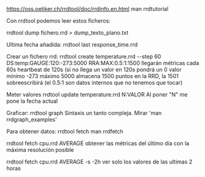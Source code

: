 https://oss.oetiker.ch/rrdtool/doc/rrdinfo.en.html
man rrdtutorial

Con rrdtool podemos leer estos ficheros:

rrdtool dump fichero.rrd > dump_texto_plano.txt

Ultima fecha añadida:
rrdtool last response_time.rrd


Crear un fichero rrd:
rrdtool create temperature.rrd --step 60 DS:temp:GAUGE:120:-273:5000 RRA:MAX:0.5:1:1500
  llegarán métricas cada 60s
  heartbeat de 120s (si no llega un valor en 120s pondrá un 0
  valor mínimo -273 máximo 5000
  almacena 1500 puntos en la RRD, la 1501 sobreescribirá (el 0.5:1 son datos internos que no tenemos que tocar)


Meter valores
rrdtool update temperature.rrd N:VALOR
  Al poner "N" me pone la fecha actual


Graficar:
rrdtool graph
  Sintaxis un tanto compleja. Mirar 'man rrdgraph_examples'


Para obtener datos:
rrdtool fetch
  man rrdfetch

rrdtool fetch cpu.rrd AVERAGE
  obtener las métricas del último día con la máxima resolución posible

rrdtool fetch cpu.rrd AVERAGE -s -2h
  ver solo los valores de las ultimas 2 horas
